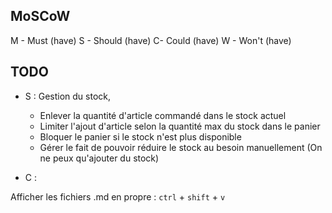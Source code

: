 ## MoSCoW

M - Must (have)
S - Should (have)
C- Could (have)
W - Won't (have)

## TODO

- S : Gestion du stock,

    - Enlever la quantité d'article commandé dans le stock actuel
    - Limiter l'ajout d'article selon la quantité max du stock dans le panier
    - Bloquer le panier si le stock n'est plus disponible
    - Gérer le fait de pouvoir réduire le stock au besoin manuellement (On ne peux qu'ajouter du stock)
- C : 

Afficher les fichiers .md en propre : `ctrl` + `shift` + `v`
